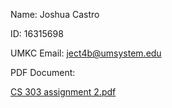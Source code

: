 Name: Joshua Castro

ID: 16315698

UMKC Email: ject4b@umsystem.edu

PDF Document:

[CS 303 assignment 2.pdf](https://github.com/JUSH334/C2-303---Assignment-2/files/12851089/CS.303.assignment.2.pdf)
